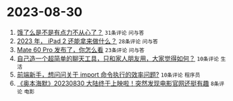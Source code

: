 # 2023-08-30

1. [饿了么是不是有点力不从心了？](https://www.v2ex.com/t/969367) `31条评论` `问与答`
1. [2023 年， iPad 2 还能拿来做什么？](https://www.v2ex.com/t/969355) `28条评论` `问与答`
1. [Mate 60 Pro 发布了，你怎么看](https://www.v2ex.com/t/969369) `23条评论` `问与答`
1. [自己造一个超简单的聊天工具，只和家人朋友用，大家觉得如何？](https://www.v2ex.com/t/969363) `10条评论` `生活`
1. [前端新手，想问问关于 import 命令执行的效率问题?](https://www.v2ex.com/t/969362) `10条评论` `程序员`
1. [《奥本海默》20230830 大陆终于上映啦！突然发现电影官网还挺有趣](https://www.v2ex.com/t/969359) `8条评论` `电影`
